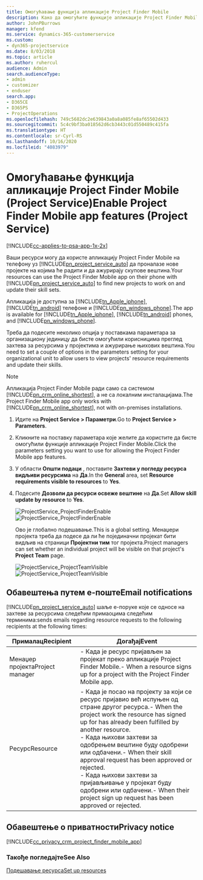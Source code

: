 ```yaml
---
title: Омогућавање функција апликације Project Finder Mobile
description: Како да омогућите функције апликације Project Finder Mobile за апликацију Project Service
author: JohnPBurrows
manager: kfend
ms.service: dynamics-365-customerservice
ms.custom:
- dyn365-projectservice
ms.date: 8/03/2018
ms.topic: article
ms.author: ruhercul
audience: Admin
search.audienceType:
- admin
- customizer
- enduser
search.app:
- D365CE
- D365PS
- ProjectOperations
ms.openlocfilehash: 749c5682dc2e639843a0a8a085fe8af65502d433
ms.sourcegitcommit: 5c4c9bf3ba018562d6cb3443c01d550489c415fa
ms.translationtype: HT
ms.contentlocale: sr-Cyrl-RS
ms.lasthandoff: 10/16/2020
ms.locfileid: "4083979"
---
```

# <a name="enable-project-finder-mobile-app-features-project-service"></a><span data-ttu-id="450c9-103">Омогућавање функција апликације Project Finder Mobile (Project Service)</span><span class="sxs-lookup"><span data-stu-id="450c9-103">Enable Project Finder Mobile app features (Project Service)</span></span>

[!INCLUDE[cc-applies-to-psa-app-1x-2x](../includes/cc-applies-to-psa-app-1x-2x.md)]

<span data-ttu-id="450c9-104">Ваши ресурси могу да користе апликацију Project Finder Mobile на телефону уз [!INCLUDE[pn_project_service_auto](../includes/pn-project-service-auto.md)] да проналазе нове пројекте на којима ће радити и да ажурирају скупове вештина.</span><span class="sxs-lookup"><span data-stu-id="450c9-104">Your resources can use the Project Finder Mobile app on their phone with [!INCLUDE[pn_project_service_auto](../includes/pn-project-service-auto.md)] to find new projects to work on and update their skill sets.</span></span>  
  
 <span data-ttu-id="450c9-105">Апликација је доступна за [!INCLUDE[tn_Apple_iphone](../includes/tn-apple-iphone.md)], [!INCLUDE[tn_android](../includes/tn-android.md)] телефоне и [!INCLUDE[pn_windows_phone](../includes/pn-windows-phone.md)].</span><span class="sxs-lookup"><span data-stu-id="450c9-105">The app is available for [!INCLUDE[tn_Apple_iphone](../includes/tn-apple-iphone.md)], [!INCLUDE[tn_android](../includes/tn-android.md)] phones, and [!INCLUDE[pn_windows_phone](../includes/pn-windows-phone.md)].</span></span>  
  
 <span data-ttu-id="450c9-106">Треба да подесите неколико опција у поставкама параметара за организациону јединицу да бисте омогућили корисницима преглед захтева за ресурсима у пројектима и ажурирање њихових вештина.</span><span class="sxs-lookup"><span data-stu-id="450c9-106">You need to set a couple of options in the parameters setting for your organizational unit to allow users to view projects' resource requirements and update their skills.</span></span>  
  
> [!NOTE]
>  <span data-ttu-id="450c9-107">Апликација Project Finder Mobile ради само са системом [!INCLUDE[pn_crm_online_shortest](../includes/pn-crm-online-shortest.md)], а не са локалним инсталацијама.</span><span class="sxs-lookup"><span data-stu-id="450c9-107">The Project Finder Mobile app only works with [!INCLUDE[pn_crm_online_shortest](../includes/pn-crm-online-shortest.md)], not with on-premises installations.</span></span>  
  
1. <span data-ttu-id="450c9-108">Идите на **Project Service > Параметри**.</span><span class="sxs-lookup"><span data-stu-id="450c9-108">Go to **Project Service > Parameters**.</span></span>  
  
2. <span data-ttu-id="450c9-109">Кликните на поставку параметара које желите да користите да бисте омогућили функције апликације Project Finder Mobile.</span><span class="sxs-lookup"><span data-stu-id="450c9-109">Click the parameters setting you want to use for allowing the Project Finder Mobile app features.</span></span>  
  
3. <span data-ttu-id="450c9-110">У области **Општи подаци** , поставите **Захтеви у погледу ресурса видљиви ресурсима** на **Да**.</span><span class="sxs-lookup"><span data-stu-id="450c9-110">In the **General** area, set **Resource requirements visible to resources** to **Yes**.</span></span>  
  
4. <span data-ttu-id="450c9-111">Подесите **Дозволи да ресурси освеже вештине** на **Да**.</span><span class="sxs-lookup"><span data-stu-id="450c9-111">Set **Allow skill update by resource** to **Yes**.</span></span>  
  
   <span data-ttu-id="450c9-112">![ProjectService_ProjectFinderEnable](../psa/media/project-service-project-finder-enable.png "ProjectService_ProjectFinderEnable")</span><span class="sxs-lookup"><span data-stu-id="450c9-112">![ProjectService_ProjectFinderEnable](../psa/media/project-service-project-finder-enable.png "ProjectService_ProjectFinderEnable")</span></span>  
  
   <span data-ttu-id="450c9-113">Ово је глобално подешавање.</span><span class="sxs-lookup"><span data-stu-id="450c9-113">This is a global setting.</span></span> <span data-ttu-id="450c9-114">Менаџери пројекта треба да подесе да ли ће појединачни пројекат бити видљив на страници **Пројектни тим** тог пројекта.</span><span class="sxs-lookup"><span data-stu-id="450c9-114">Project managers can set whether an individual project will be visible on that project's **Project Team** page.</span></span>  
  
   <span data-ttu-id="450c9-115">![ProjectService_ProjectTeamVisible](../psa/media/project-service-project-team-visible.png "ProjectService_ProjectTeamVisible")</span><span class="sxs-lookup"><span data-stu-id="450c9-115">![ProjectService_ProjectTeamVisible](../psa/media/project-service-project-team-visible.png "ProjectService_ProjectTeamVisible")</span></span>  
  
## <a name="email-notifications"></a><span data-ttu-id="450c9-116">Обавештења путем е-поште</span><span class="sxs-lookup"><span data-stu-id="450c9-116">Email notifications</span></span>  
 [!INCLUDE[pn_project_service_auto](../includes/pn-project-service-auto.md)] <span data-ttu-id="450c9-117">шаље е-поруке које се односе на захтеве за ресурсима следећим примаоцима следећим терминима:</span><span class="sxs-lookup"><span data-stu-id="450c9-117">sends emails regarding resource requests to the following recipients at the following times:</span></span>  
  
|<span data-ttu-id="450c9-118">Прималац</span><span class="sxs-lookup"><span data-stu-id="450c9-118">Recipient</span></span>|<span data-ttu-id="450c9-119">Догађај</span><span class="sxs-lookup"><span data-stu-id="450c9-119">Event</span></span>|  
|---------------|-----------|  
|<span data-ttu-id="450c9-120">Менаџер пројекта</span><span class="sxs-lookup"><span data-stu-id="450c9-120">Project manager</span></span>|<span data-ttu-id="450c9-121">-   Када је ресурс пријављен за пројекат преко апликације Project Finder Mobile.</span><span class="sxs-lookup"><span data-stu-id="450c9-121">-   When a resource signs up for a project with the Project Finder Mobile app.</span></span>|  
|<span data-ttu-id="450c9-122">Ресурс</span><span class="sxs-lookup"><span data-stu-id="450c9-122">Resource</span></span>|<span data-ttu-id="450c9-123">-   Када је посао на пројекту за који се ресурс пријавио већ испуњен од стране другог ресурса.</span><span class="sxs-lookup"><span data-stu-id="450c9-123">-   When the project work the resource has signed up for has already been fulfilled by another resource.</span></span><br /><span data-ttu-id="450c9-124">-   Када њихови захтеви за одобрењем вештине буду одобрени или одбачени.</span><span class="sxs-lookup"><span data-stu-id="450c9-124">-   When their skill approval request has been approved or rejected.</span></span><br /><span data-ttu-id="450c9-125">-   Када њихови захтеви за пријављивање у пројекат буду одобрени или одбачени.</span><span class="sxs-lookup"><span data-stu-id="450c9-125">-   When their project sign up request has been approved or rejected.</span></span>|  
  
## <a name="privacy-notice"></a><span data-ttu-id="450c9-126">Обавештење о приватности</span><span class="sxs-lookup"><span data-stu-id="450c9-126">Privacy notice</span></span>  
 [!INCLUDE[cc_privacy_crm_project_finder_mobile_app](../includes/cc-privacy-crm-project-finder-mobile-app.md)]  
  
### <a name="see-also"></a><span data-ttu-id="450c9-127">Такође погледајте</span><span class="sxs-lookup"><span data-stu-id="450c9-127">See Also</span></span>  
 [<span data-ttu-id="450c9-128">Подешавање ресурса</span><span class="sxs-lookup"><span data-stu-id="450c9-128">Set up resources</span></span>](../psa/set-up-resources.md)
